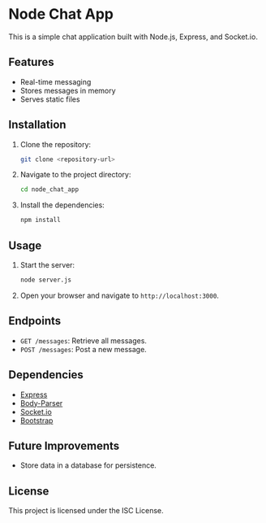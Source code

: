 # Node Chat App

This is a simple chat application built with Node.js, Express, and Socket.io.

## Features

- Real-time messaging
- Stores messages in memory
- Serves static files

## Installation

1. Clone the repository:
   ```sh
   git clone <repository-url>
   ```
2. Navigate to the project directory:
   ```sh
   cd node_chat_app
   ```
3. Install the dependencies:
   ```sh
   npm install
   ```

## Usage

1. Start the server:
   ```sh
   node server.js
   ```
2. Open your browser and navigate to `http://localhost:3000`.

## Endpoints

- `GET /messages`: Retrieve all messages.
- `POST /messages`: Post a new message.

## Dependencies

- [Express](https://www.npmjs.com/package/express)
- [Body-Parser](https://www.npmjs.com/package/body-parser)
- [Socket.io](https://www.npmjs.com/package/socket.io)
- [Bootstrap](https://www.npmjs.com/package/bootstrap)

## Future Improvements

- Store data in a database for persistence.

## License

This project is licensed under the ISC License.
